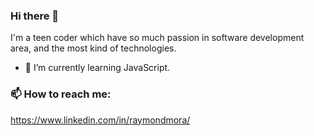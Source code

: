 ### Hi there 👋

I'm a teen coder which have so much passion in software development area, and the most kind of technologies.

- 🌱 I’m currently learning JavaScript.

### 📫 How to reach me:

https://www.linkedin.com/in/raymondmora/

<!--
**MrDavid0614/MrDavid0614** is a ✨ _special_ ✨ repository because its `README.md` (this file) appears on your GitHub profile.

Here are some ideas to get you started:

- 🔭 I’m currently working on ...
- 🌱 I’m currently learning ...
- 👯 I’m looking to collaborate on ...
- 🤔 I’m looking for help with ...
- 💬 Ask me about ...
- 📫 How to reach me: ...
- 😄 Pronouns: ...
- ⚡ Fun fact: ...
-->
